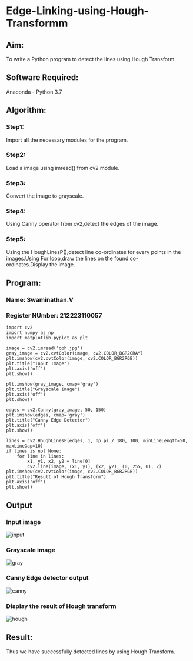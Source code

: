 # Edge-Linking-using-Hough-Transformm
## Aim:
To write a Python program to detect the lines using Hough Transform.

## Software Required:
Anaconda - Python 3.7

## Algorithm:
### Step1:

Import all the necessary modules for the program.
### Step2:

Load a image using imread() from cv2 module.
### Step3:

Convert the image to grayscale.
### Step4:

Using Canny operator from cv2,detect the edges of the image.
### Step5:

Using the HoughLinesP(),detect line co-ordinates for every points in the images.Using For loop,draw the lines on the found co-ordinates.Display the image.

## Program:
### Name: Swaminathan.V
### Register NUmber: 212223110057
```
import cv2
import numpy as np
import matplotlib.pyplot as plt

image = cv2.imread('oph.jpg') 
gray_image = cv2.cvtColor(image, cv2.COLOR_BGR2GRAY)
plt.imshow(cv2.cvtColor(image, cv2.COLOR_BGR2RGB))  
plt.title("Input Image")
plt.axis('off')
plt.show()

plt.imshow(gray_image, cmap='gray')
plt.title("Grayscale Image")
plt.axis('off')
plt.show()

edges = cv2.Canny(gray_image, 50, 150) 
plt.imshow(edges, cmap='gray')
plt.title("Canny Edge Detector")
plt.axis('off')
plt.show()

lines = cv2.HoughLinesP(edges, 1, np.pi / 180, 100, minLineLength=50, maxLineGap=10)
if lines is not None:  
    for line in lines:
        x1, y1, x2, y2 = line[0]
        cv2.line(image, (x1, y1), (x2, y2), (0, 255, 0), 2)
plt.imshow(cv2.cvtColor(image, cv2.COLOR_BGR2RGB))  
plt.title("Result of Hough Transform")
plt.axis('off')
plt.show()
```
## Output
### Input image
![input](https://github.com/user-attachments/assets/614644a9-010e-449c-8c9d-dacca7fd2e97)

### Grayscale image
![gray](https://github.com/user-attachments/assets/8761b877-f498-4e6f-a2d6-f1b95cd6c1ff)

### Canny Edge detector output
![canny](https://github.com/user-attachments/assets/cc6d690c-f0f7-44ba-842e-8b808aa5747b)

### Display the result of Hough transform
![hough](https://github.com/user-attachments/assets/f67c71fe-398b-4970-956d-2fcdb12aa953)

## Result:
Thus we have successfully detected lines by using Hough Transform.
